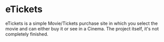 # eTickets
 eTickets is a simple Movie/Tickets purchase site in which you select the movie and can either buy it or see in a Cinema. The project itself, it's not completely finished.
